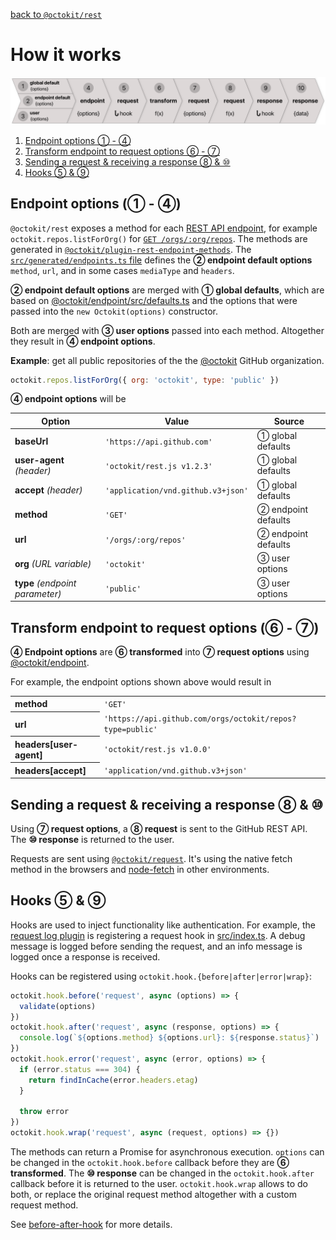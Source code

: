 [back to `@octokit/rest`](.)

# How it works

![lifecycle](assets/lifecycle.png)

<!-- ①②③④⑤⑥⑦⑧⑨⑩ -->

1. [Endpoint options ① - ④](#endpoint-options)
2. [Transform endpoint to request options ⑥ - ⑦](#transform)
3. [Sending a request & receiving a response ⑧ & ⑩](#request)
4. [Hooks ⑤ & ⑨](#request)

<a name="endpoint-options"></a>
## Endpoint options (① - ④)

`@octokit/rest` exposes a method for each [REST API endpoint](https://developer.github.com/v3/), for example `octokit.repos.listForOrg()` for [`GET /orgs/:org/repos`](https://developer.github.com/v3/repos/#list-organization-repositories). The methods are generated in [`@octokit/plugin-rest-endpoint-methods`](https://github.com/octokit/plugin-rest-endpoint-methods.js/). The [`src/generated/endpoints.ts` file](https://github.com/octokit/plugin-rest-endpoint-methods.js/blob/master/src/generated/endpoints.ts) defines the **② endpoint default options** `method`, `url`, and in some cases `mediaType` and `headers`.

**② endpoint default options** are merged with **① global defaults**, which are based on [@octokit/endpoint/src/defaults.ts](https://github.com/octokit/endpoint.js/blob/master/src/defaults.ts) and the options that were passed into the `new Octokit(options)` constructor.

Both are merged with **③ user options** passed into each method. Altogether they result in **④ endpoint options**.

**Example**: get all public repositories of the the [@octokit](https://github.com/octokit) GitHub organization.

```js
octokit.repos.listForOrg({ org: 'octokit', type: 'public' })
```

**④ endpoint options** will be

<table>
  <thead>
    <tr>
      <th>Option</th>
      <th>Value</th>
      <th>Source</th>
    </tr>
  </thead>
  <tr>
    <td><strong>baseUrl</strong></td>
    <td><code>'https://api.github.com'</code></td>
    <td>① global defaults</td>
  </tr>
  <tr>
    <td><strong>user-agent</strong> <em>(header)</em></td>
    <td><code>'octokit/rest.js v1.2.3'</code></td>
    <td>① global defaults</td>
  </tr>
  <tr>
    <td><strong>accept</strong> <em>(header)</em></td>
    <td><code>'application/vnd.github.v3+json'</code></td>
    <td>① global defaults</td>
  </tr>
  <tr>
    <td><strong>method</strong></td>
    <td><code>'GET'</code></td>
    <td>② endpoint defaults</td>
  </tr>
  <tr>
    <td><strong>url</strong></td>
    <td><code>'/orgs/:org/repos'</code></td>
    <td>② endpoint defaults</td>
  </tr>
  <tr>
    <td><strong>org</strong> <em>(URL variable)</em></td>
    <td><code>'octokit'</code></td>
    <td>③ user options</td>
  </tr>
  <tr>
    <td><strong>type</strong> <em>(endpoint parameter)</em></td>
    <td><code>'public'</code></td>
    <td>③ user options</td>
  </tr>
</table>

<a name="transform"></a>
## Transform endpoint to request options (⑥ - ⑦)

**④ Endpoint options** are **⑥ transformed** into **⑦ request options** using [@octokit/endpoint](https://github.com/octokit/endpoint.js).

For example, the endpoint options shown above would result in

<table>
  <tr>
    <th align=left>method</th>
    <td><code>'GET'</code></td>
  </tr>
  <tr>
    <th align=left>url</th>
    <td> <code>'https://api.github.com/orgs/octokit/repos?type=public'</code></td>
  </tr>
  <tr>
    <th align=left>headers[user-agent]</th>
    <td> <code>'octokit/rest.js v1.0.0'</code></td>
  </tr>
  </tr>
  <tr>
    <th align=left>headers[accept]</th>
    <td> <code>'application/vnd.github.v3+json'</code></td>
  </tr>
</table>

<a name="request"></a>
## Sending a request & receiving a response ⑧ & ⑩

Using **⑦ request options**, a **⑧ request** is sent to the GitHub REST API. The **⑩ response** is returned to the user.

Requests are sent using [`@octokit/request`](https://github.com/octokit/request.js). It's using the native fetch method in the browsers and [node-fetch](https://github.com/bitinn/node-fetch) in other environments.

<a name="hooks"></a>
## Hooks ⑤ & ⑨

Hooks are used to inject functionality like authentication. For example, the [request log plugin](https://github.com/octokit/plugin-request-log.js) is registering a request hook in [src/index.ts](https://github.com/octokit/plugin-request-log.js/blob/e8308e36e049946a0b1813b8b25aa28d4a6c8789/src/index.ts#L9-L35). A debug message is logged before sending the request, and an info message is logged once a response is received.

Hooks can be registered using `octokit.hook.{before|after|error|wrap}`:

```js
octokit.hook.before('request', async (options) => {
  validate(options)
})
octokit.hook.after('request', async (response, options) => {
  console.log(`${options.method} ${options.url}: ${response.status}`)
})
octokit.hook.error('request', async (error, options) => {
  if (error.status === 304) {
    return findInCache(error.headers.etag)
  }

  throw error
})
octokit.hook.wrap('request', async (request, options) => {})
```

The methods can return a Promise for asynchronous execution. `options` can be changed in the `octokit.hook.before` callback before they are **⑥ transformed**. The **⑩ response** can be changed in the `octokit.hook.after` callback before it is returned to the user. `octokit.hook.wrap` allows to do both, or replace the original request method altogether with a custom request method.

See [before-after-hook](https://github.com/gr2m/before-after-hook) for more details.
